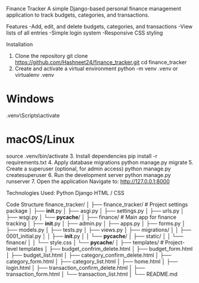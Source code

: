 Finance Tracker
A simple Django-based personal finance management application to track budgets, categories, and transactions.

Features
-Add, edit, and delete budgets, categories, and transactions
-View lists of all entries
-Simple login system
-Responsive CSS styling

Installation
1. Clone the repository
git clone https://github.com/Hashneet24/finance_tracker.git
cd finance_tracker
2. Create and activate a virtual environment
python -m venv .venv
or
virtualenv .venv

# Windows
.venv\Scripts\activate

# macOS/Linux
source .venv/bin/activate
3. Install dependencies
pip install -r requirements.txt
4. Apply database migrations
python manage.py migrate
5. Create a superuser (optional, for admin access)
python manage.py createsuperuser
6. Run the development server
python manage.py runserver
7. Open the application
Navigate to:
http://127.0.0.1:8000

Technologies Used:
Python 
Django
HTML / CSS


Code Structure
finance_tracker/
│
├── finance_tracker/                # Project settings package
│   ├── __init__.py
│   ├── asgi.py
│   ├── settings.py
│   ├── urls.py
│   ├── wsgi.py
│   └── __pycache__/
│
├── finance/                        # Main app for finance tracking
│   ├── __init__.py
│   ├── admin.py
│   ├── apps.py
│   ├── forms.py
│   ├── models.py
│   ├── tests.py
│   ├── views.py
│   ├── migrations/
│   │   ├── 0001_initial.py
│   │   ├── __init__.py
│   │   └── __pycache__/
│   ├── static/
│   │   └── finance/
│   │       └── style.css
│   └── __pycache__/
│
├── templates/                      # Project-level templates
│   ├── budget_confrim_delete.html
│   ├── budget_form.html
│   ├── budget_list.html
│   ├── category_confirm_delete.html
│   ├── category_form.html
│   ├── category_list.html
│   ├── home.html
│   ├── login.html
│   ├── transaction_confirm_delete.html
│   ├── transaction_form.html
│   └── transaction_list.html
│
└── README.md
